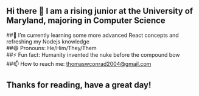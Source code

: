 ## Hi there 👋 I am a rising junior at the University of Maryland, majoring in Computer Science
##🌱 I’m currently learning some more advanced React concepts and refreshing my Nodejs knowledge \
##😄 Pronouns: He/Him/They/Them \
##⚡ Fun fact: Humanity invented the nuke before the compound bow \
##📫 How to reach me: thomaswconrad2004@gmail.com 
## Thanks for reading, have a great day!

<!--
**tconrad1/tconrad1** is a ✨ _special_ ✨ repository because its `README.md` (this file) appears on your GitHub profile.

Here are some ideas to get you started:

- 🔭 I’m currently working on ...
- 🌱 I’m currently learning ...
- 👯 I’m looking to collaborate on ...
- 🤔 I’m looking for help with ...
- 💬 Ask me about ...
- 📫 How to reach me: ...
- 😄 Pronouns: ...
- ⚡ Fun fact: ...
-->
